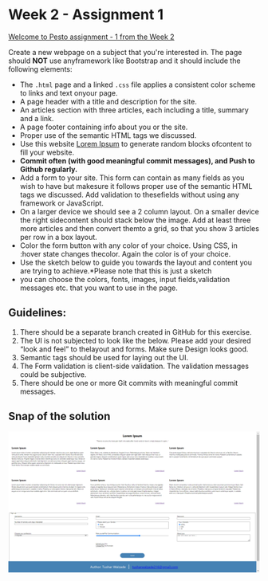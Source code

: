 # Week 2 - Assignment 1

[Welcome to Pesto assignment - 1 from the Week 2](https://pestotech.teachable.com/courses/1782350/lectures/40231509)

Create a new webpage on a subject that you're interested in. The page should **NOT** use anyframework like Bootstrap and it should include the following elements:

- The `.html` page and a linked `.css` file applies a consistent color scheme to links and text onyour page.
- A page header with a title and description for the site.
- An articles section with three articles, each including a title, summary and a link.
- A page footer containing info about you or the site.
- Proper use of the semantic HTML tags we discussed.
- Use this website [Lorem Ipsum](http://www.lipsum.com/) to generate random blocks ofcontent to fill your website.
- **Commit often (with good meaningful commit messages), and Push to Github regularly.**
- Add a form to your site. This form can contain as many fields as you wish to have but makesure it follows proper use of the semantic HTML tags we discussed. Add validation to thesefields without using any framework or JavaScript.
- On a larger device we should see a 2 column layout. On a smaller device the right sidecontent should stack below the image. Add at least three more articles and then convert themto a grid, so that you show 3 articles per row in a box layout.
- Color the form button with any color of your choice. Using CSS, in :hover state changes thecolor. Again the color is of your choice.
- Use the sketch below to guide you towards the layout and content you are trying to achieve.\*Please note that this is just a sketch
- you can choose the colors, fonts, images, input fields,validation messages etc. that you want to use in the page.

## Guidelines:

1. There should be a separate branch created in GitHub for this exercise.
2. The UI is not subjected to look like the below. Please add your desired “look and feel” to thelayout and forms. Make sure Design looks good.
3. Semantic tags should be used for laying out the UI.
4. The Form validation is client-side validation. The validation messages could be subjective.
5. There should be one or more Git commits with meaningful commit messages.


## Snap of the solution
![Snap](./assets/images/screenshot.png)